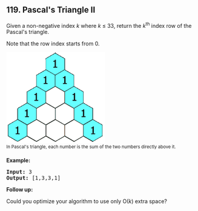 ## 119. Pascal's Triangle II

Given a non-negative index *k* where *k* ≤ 33, return the *k*<sup>th</sup> index row of the Pascal's triangle.

Note that the row index starts from 0.

![pascal's triangle](../assets/Problem119.gif)<br/>
<sup>In Pascal's triangle, each number is the sum of the two numbers directly above it.</sup>

**Example:**
<pre>
<b>Input:</b> 3
<b>Output:</b> [1,3,3,1]
</pre>

**Follow up:**

Could you optimize your algorithm to use only O(*k*) extra space?
